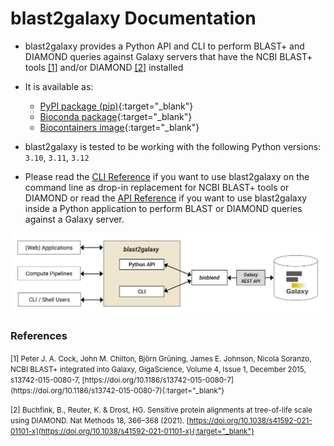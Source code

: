 # blast2galaxy Documentation

- blast2galaxy provides a Python API and CLI to perform BLAST+ and DIAMOND queries against Galaxy servers that have the NCBI BLAST+ tools [[1]](#1) and/or DIAMOND [[2]](#2) installed

- It is available as:
    - [PyPI package (pip)](https://pypi.org/project/blast2galaxy/){:target="_blank"}
    - [Bioconda package](https://bioconda.github.io/recipes/blast2galaxy/README.html){:target="_blank"}
    - [Biocontainers image](https://quay.io/repository/biocontainers/blast2galaxy?tab=tags){:target="_blank"}

- blast2galaxy is tested to be working with the following Python versions: `3.10`, `3.11`, `3.12`

- Please read the [CLI Reference](cli.md) if you want to use blast2galaxy on the command line as drop-in replacement for NCBI BLAST+ tools or DIAMOND
or read the [API Reference](api.md) if you want to use blast2galaxy inside a Python application to perform BLAST or DIAMOND queries against a Galaxy server.

![Screenshot](figure_1_v3.png)

<!--<small>*Figure 1: blast2galaxy provides a high-level convenience layer between any Galaxy server with NCBI BLAST+ tools and/or DIAMOND installed and different types of clients and usage scenarios. Researchers, applications and computational pipelines can either use the Python-API or the CLI of blast2galaxy to send requests for a BLAST search to any compatible Galaxy server. The use of BLAST+ tools and/or DIAMOND by multiple applications and the provision of corresponding BLAST databases can be centralized and made reusable by use of a Galaxy server.*</small>-->






<h3>References</h3>
<small>
<a id="1">[1]</a> Peter J. A. Cock, John M. Chilton, Björn Grüning, James E. Johnson, Nicola Soranzo, NCBI BLAST+ integrated into Galaxy, GigaScience, Volume 4, Issue 1, December 2015, s13742-015-0080-7, [https://doi.org/10.1186/s13742-015-0080-7](https://doi.org/10.1186/s13742-015-0080-7){:target="_blank"}

<a id="2">[2]</a> Buchfink, B., Reuter, K. & Drost, HG. Sensitive protein alignments at tree-of-life scale using DIAMOND. Nat Methods 18, 366–368 (2021). [https://doi.org/10.1038/s41592-021-01101-x](https://doi.org/10.1038/s41592-021-01101-x){:target="_blank"}
</small>